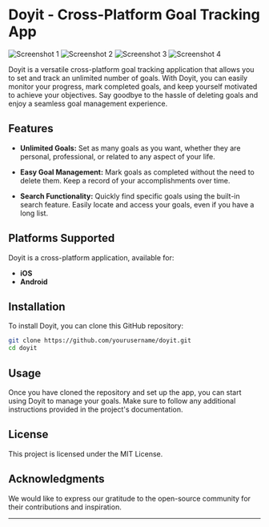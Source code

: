 # Doyit - Cross-Platform Goal Tracking App


![Screenshot 1](#Screenshots/IMG-20230925-WA0007.jpg)
![Screenshot 2](#Screenshots/IMG-20230925-WA0006.jpg)
![Screenshot 3](#Screenshots/IMG-20230925-WA0006.jpg)
![Screenshot 4](#Screenshots/IMG-20230925-WA0005.jpg)

Doyit is a versatile cross-platform goal tracking application that allows you to set and track an unlimited number of goals. With Doyit, you can easily monitor your progress, mark completed goals, and keep yourself motivated to achieve your objectives. Say goodbye to the hassle of deleting goals and enjoy a seamless goal management experience.

## Features

- **Unlimited Goals:** Set as many goals as you want, whether they are personal, professional, or related to any aspect of your life.

- **Easy Goal Management:** Mark goals as completed without the need to delete them. Keep a record of your accomplishments over time.

- **Search Functionality:** Quickly find specific goals using the built-in search feature. Easily locate and access your goals, even if you have a long list.

## Platforms Supported

Doyit is a cross-platform application, available for:

- **iOS**
- **Android**

## Installation

To install Doyit, you can clone this GitHub repository:

```bash
git clone https://github.com/yourusername/doyit.git
cd doyit
```

## Usage
Once you have cloned the repository and set up the app, you can start using Doyit to manage your goals. Make sure to follow any additional instructions provided in the project's documentation.

## License

This project is licensed under the MIT License.

## Acknowledgments

We would like to express our gratitude to the open-source community for their contributions and inspiration.

---


